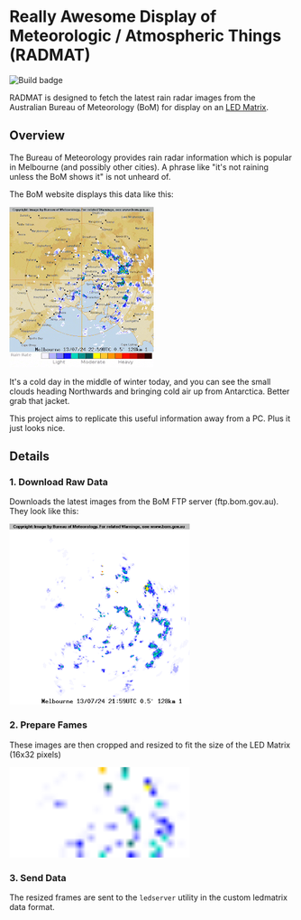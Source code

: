 # Really Awesome Display of Meteorologic / Atmospheric Things (RADMAT)

![Build badge](/aliask/radmat/actions/workflows/build/badge.svg?branch=main)

RADMAT is designed to fetch the latest rain radar images from the Australian Bureau of Meteorology (BoM) for display on an [LED Matrix](/aliask/ledmatrix).

## Overview

The Bureau of Meteorology provides rain radar information which is popular in Melbourne (and possibly other cities). A phrase like "it's not raining unless the BoM shows it" is not unheard of.

The BoM website displays this data like this:

![BoM Radar Animation](bom-radar.gif)

It's a cold day in the middle of winter today, and you can see the small clouds heading Northwards and bringing cold air up from Antarctica. Better grab that jacket.

This project aims to replicate this useful information away from a PC. Plus it just looks nice.

## Details

### 1. Download Raw Data

Downloads the latest images from the BoM FTP server (ftp.bom.gov.au). They look like this:

<img src="frame.png" width="320">

### 2. Prepare Fames

These images are then cropped and resized to fit the size of the LED Matrix (16x32 pixels)

<img src="frame-resized.png" width="320">

### 3. Send Data

The resized frames are sent to the `ledserver` utility in the custom ledmatrix data format.
